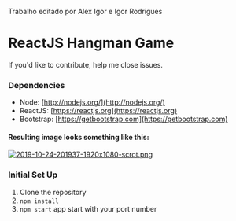  Trabalho editado por Alex Igor e Igor Rodrigues
 
 # ReactJS Hangman Game 
 
 If you'd like to contribute, help me close issues.
  
 ### Dependencies

  - Node: [http://nodejs.org/](http://nodejs.org/)
  - ReactJS: [https://reactjs.org](https://reactjs.org)
  - Bootstrap: [https://getbootstrap.com](https://getbootstrap.com)
  
  #### Resulting image looks something like this:

[![2019-10-24-201937-1920x1080-scrot.png](https://i.postimg.cc/XJ29Hbbg/2019-10-24-201937-1920x1080-scrot.png)](https://postimg.cc/34vyNzWy)

### Initial Set Up

1. Clone the repository
2. `npm install`
3. `npm start` app start with your port number
